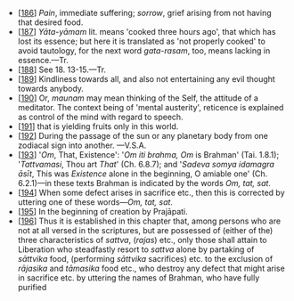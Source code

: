 - [[186](#page--1-0)] *Pain*, immediate suffering; *sorrow*, grief arising from not having that desired food.
- [[187](#page--1-1)] *Yāta-yāmam* lit. means 'cooked three hours ago', that which has lost its essence; but here it is translated as 'not properly cooked' to avoid tautology, for the next word *gata-rasam*, too, means lacking in essence.—Tr.
- [[188](#page--1-2)] See 18. 13-15.—Tr.
- [[189](#page--1-3)] Kindliness towards all, and also not entertaining any evil thought towards anybody.
- [[190](#page--1-4)] Or, *maunam* may mean thinking of the Self, the attitude of a meditator. The context being of 'mental austerity', reticence is explained as control of the mind with regard to speech.
- [[191](#page--1-5)] that is yielding fruits only in this world.
- [[192](#page--1-6)] During the passage of the sun or any planetary body from one zodiacal sign into another. —V.S.A.
- [[193](#page--1-7)] '*Om*, That, Existence': '*Om iti brahma, Om* is Brahman' (Tai. 1.8.1); '*Tattvamasi*, Thou art *That*' (Ch. 6.8.7); and '*Sadeva somya idamagra āsīt*, This was *Existence* alone in the beginning, O amiable one' (Ch. 6.2.1)—in these texts Brahman is indicated by the words *Om, tat, sat*.
- [[194](#page--1-8)] When some defect arises in sacrifice etc., then this is corrected by uttering one of these words—*Om, tat, sat*.
- [[195](#page--1-9)] In the beginning of creation by Prajāpati.
- [[196](#page--1-10)] Thus it is established in this chapter that, among persons who are not at all versed in the scriptures, but are possessed of (either of the) three characteristics of *sattva*, (*rajas*) etc., only those shall attain to Liberation who steadfastly resort to *sattva* alone by partaking of *sāttvika* food, (performing *sāttvika* sacrifices) etc. to the exclusion of *rājasika* and *tāmasika* food etc., who destroy any defect that might arise in sacrifice etc. by uttering the names of Brahman, who have fully purified